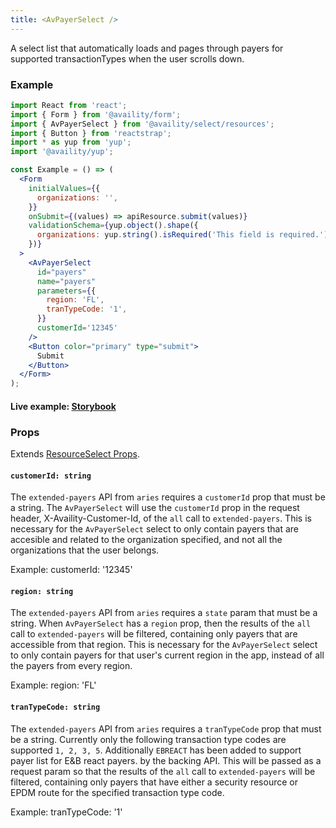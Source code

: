 ```yaml
---
title: <AvPayerSelect />
---
```


A select list that automatically loads and pages through payers for supported transactionTypes when the user scrolls down.

### Example

```jsx
import React from 'react';
import { Form } from '@availity/form';
import { AvPayerSelect } from '@availity/select/resources';
import { Button } from 'reactstrap';
import * as yup from 'yup';
import '@availity/yup';

const Example = () => (
  <Form
    initialValues={{
      organizations: '',
    }}
    onSubmit={(values) => apiResource.submit(values)}
    validationSchema={yup.object().shape({
      organizations: yup.string().isRequired('This field is required.'),
    })}
  >
    <AvPayerSelect
      id="payers"
      name="payers"
      parameters={{
        region: 'FL',
        tranTypeCode: '1',
      }}
      customerId='12345'
    />
    <Button color="primary" type="submit">
      Submit
    </Button>
  </Form>
);
```

#### Live example: [Storybook](https://availity.github.io/availity-react/storybook/?path=/story/formik-select-resources--avpayerselect)

### Props

Extends [ResourceSelect Props](/form/select/components/resource-select/#props).

#### `customerId: string`

The `extended-payers` API from `aries` requires a `customerId` prop that must be a string. The `AvPayerSelect` will use the `customerId` prop in the request header, X-Availity-Customer-Id, of the `all` call to `extended-payers`. This is necessary for the `AvPayerSelect` select to only contain payers that are accesible and related to the organization specified, and not all the organizations that the user belongs.

Example: customerId: '12345'

#### `region: string`

The `extended-payers` API from `aries` requires a `state` param that must be a string. When `AvPayerSelect` has a `region` prop, then the results of the `all` call to `extended-payers` will be filtered, containing only payers that are accessible from that region. This is necessary for the `AvPayerSelect` select to only contain payers for that user's current region in the app, instead of all the payers from every region.

Example: region: 'FL'

#### `tranTypeCode: string`

The `extended-payers` API from `aries` requires a `tranTypeCode` prop that must be a string. Currently only the following transaction type codes are supported `1, 2, 3, 5`. Additionally `EBREACT` has been added to support payer list for E&B react payers. by the backing API. This will be passed as a request param so that the results of the `all` call to `extended-payers` will be filtered, containing only payers that have either a security resource or EPDM route for the specified transaction type code.

Example: tranTypeCode: '1'
